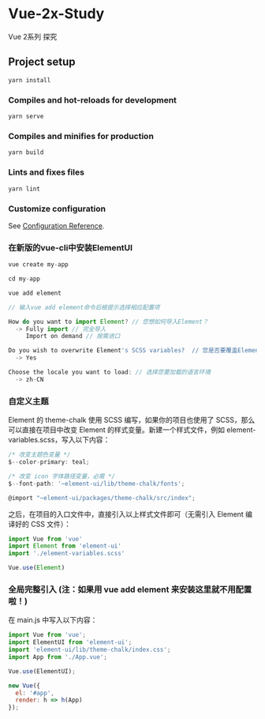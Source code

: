 # Vue-2x-Study

Vue 2系列 探究


## Project setup
```
yarn install
```

### Compiles and hot-reloads for development
```
yarn serve
```

### Compiles and minifies for production
```
yarn build
```

### Lints and fixes files
```
yarn lint
```

### Customize configuration
See [Configuration Reference](https://cli.vuejs.org/config/).



### 在新版的vue-cli中安装ElementUI 

```js
vue create my-app

cd my-app

vue add element

// 输入vue add element命令后根提示选择相应配置项

How do you want to import Element? // 您想如何导入Element？
  -> Fully import // 完全导入
     Import on demand // 按需进口

Do you wish to overwrite Element's SCSS variables?  // 您是否要覆盖Element的SCSS变量？（是/否）
  -> Yes

Choose the locale you want to load: // 选择您要加载的语言环境
  -> zh-CN

```


### 自定义主题
Element 的 theme-chalk 使用 SCSS 编写，如果你的项目也使用了 SCSS，那么可以直接在项目中改变 Element 的样式变量。新建一个样式文件，例如 element-variables.scss，写入以下内容：
```js
/* 改变主题色变量 */
$--color-primary: teal;

/* 改变 icon 字体路径变量，必需 */
$--font-path: '~element-ui/lib/theme-chalk/fonts';

@import "~element-ui/packages/theme-chalk/src/index";
```

之后，在项目的入口文件中，直接引入以上样式文件即可（无需引入 Element 编译好的 CSS 文件）：

```js
import Vue from 'vue'
import Element from 'element-ui'
import './element-variables.scss'

Vue.use(Element)
```



### 全局完整引入 (注：如果用 vue add element 来安装这里就不用配置啦！)

在 main.js 中写入以下内容：

```js
import Vue from 'vue';
import ElementUI from 'element-ui';
import 'element-ui/lib/theme-chalk/index.css';
import App from './App.vue';

Vue.use(ElementUI);

new Vue({
  el: '#app',
  render: h => h(App)
});
```

